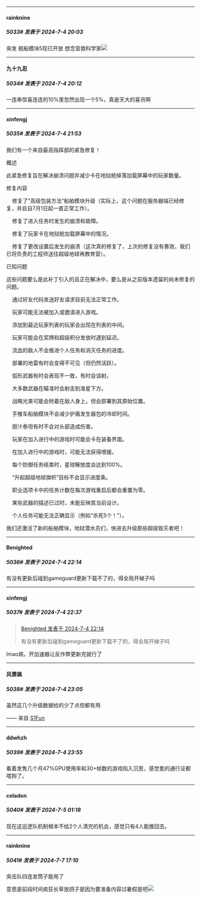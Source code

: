 ﻿
*****

####  rainknine  
##### 5033#       发表于 2024-7-4 20:03

突发
舰船模块5现已开放
想念营救科学家<img src="https://p.sda1.dev/18/2d6fd17b3938fc25b44cb2b4edbe99f4/CMP_20240704200555169.png" referrerpolicy="no-referrer">


*****

####  九十九忍  
##### 5034#       发表于 2024-7-4 20:12

一连串惊喜连连的10%里忽然出现一个5%，真是天大的喜讯啊


*****

####  xinfengj  
##### 5035#       发表于 2024-7-4 21:53

我们有一个来自最高指挥部的紧急修复！

概述

此紧急修复旨在解决崩溃问题并减少卡在地狱舱掉落加载屏幕中的玩家数量。

修复内容

    修复了“高级包装方法”船舶模块升级（实际上，这个问题在服务器端已经修复，并且自7月1日起一直正常工作）。

    修复了进入任务时发生的崩溃和故障。

    修复了玩家卡在地狱舱加载屏幕中的情况。

    修复了更改设置后发生的崩溃（这次真的修复了，上次的修复没有奏效，我们已将负责的工程师送往超级地球再教育营）。

已知问题

这些问题要么是此补丁引入的且正在解决中，要么是从之前版本遗留的尚未修复的问题。

    通过好友代码发送好友请求目前无法正常工作。

    玩家可能无法被加入或邀请进入游戏。

    添加到最近玩家列表的玩家会出现在列表的中间。

    玩家可能会在奖牌和超级积分发放时遇到延迟。

    流血的敌人不会推进个人任务和消灭任务的进度。

    部署的地雷有时会变得不可见（但仍然活跃）。

    弧形武器有时会表现不一致，有时会误射。

    大多数武器在瞄准时会射击到准星下方。

    战略光束可能会附着在敌人身上，但会部署到其原始位置。

    手推车船舶模块不会减少护盾发生器包的冷却时间。

    胆汁泰坦有时不会对头部造成伤害。

    玩家在加入进行中的游戏时可能会卡在装备界面。

    在加入进行中的游戏时，可能无法获得增援。

    每个防御任务结束时，星球解放度会达到100%。

    “升起超级地球旗帜”目标不会显示进度条。

    职业选项卡中的任务计数在每次游戏重启后都会重置为零。

    某些武器的描述已过时，未能反映其当前设计。

    个人任务可能无法正确显示（例如“杀死5个！”）。

我们还激活了新的船舶模块，地狱潜水员们，快进去升级那些超级毁灭者吧！


*****

####  Benighted  
##### 5036#       发表于 2024-7-4 22:14

有没有更新后碰到gameguard更新下载不了的，得全局开梯子吗


*****

####  xinfengj  
##### 5037#       发表于 2024-7-4 22:37

<blockquote><a href="httphttps://bbs.saraba1st.com/2b/forum.php?mod=redirect&amp;goto=findpost&amp;pid=65483223&amp;ptid=2170852" target="_blank">Benighted 发表于 2024-7-4 22:14</a>

有没有更新后碰到gameguard更新下载不了的，得全局开梯子吗</blockquote>
lmao病，开加速器让反作弊更新完就行了


*****

####  风萧飒  
##### 5038#       发表于 2024-7-4 23:05

虽然这几个升级数据给的少了点但都有用

—— 来自 [S1Fun](https://s1fun.koalcat.com)


*****

####  ddwhzh  
##### 5039#       发表于 2024-7-4 23:55

看着发售几个月47%GPU使用率和30+帧数的游戏陷入沉思，感觉氪的通行证都喂狗了。


*****

####  celadon  
##### 5040#       发表于 2024-7-5 01:18

现在这巡逻队机制根本不给2个人清完的机会，感觉只有4人能推回去。


*****

####  rainknine  
##### 5041#       发表于 2024-7-7 17:10

突击队四连发筒子能用了

意思是前段时间疯狂长草放鸽子是因为要准备内容过暑假是吧<img src="https://static.saraba1st.com/image/smiley/face2017/067.png" referrerpolicy="no-referrer">

